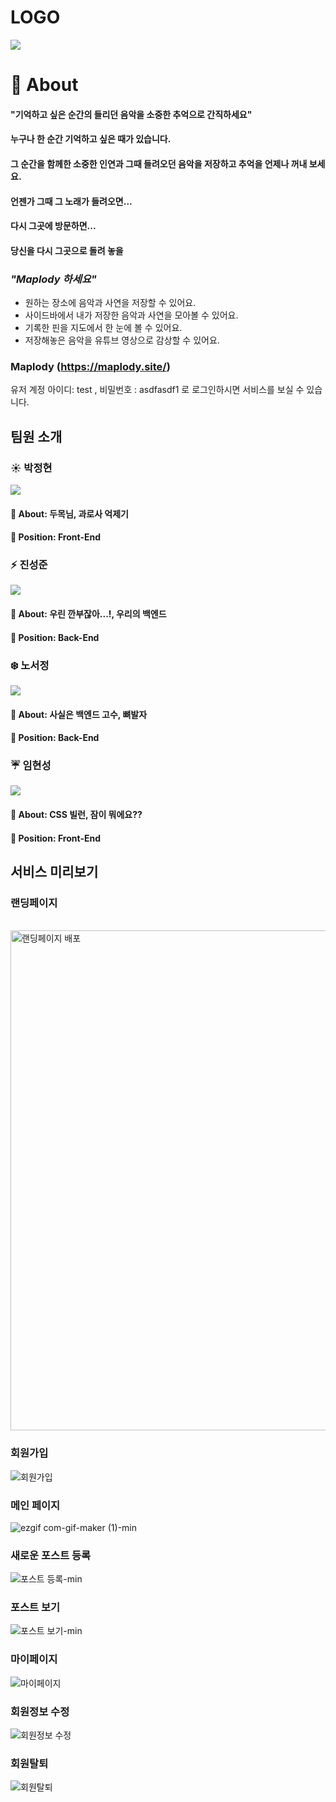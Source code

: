 # LOGO

![](https://user-images.githubusercontent.com/83294139/140943660-2a7a4fc3-7474-4052-9ab9-f68f762f92b5.png)

# 🌸 About

#### **"기억하고 싶은 순간의 들리던 음악을 소중한 추억으로 간직하세요"**

#### 누구나 한 순간 기억하고 싶은 때가 있습니다.

#### 그 순간을 함께한 소중한 인연과 그때 들려오던 음악을 저장하고 추억을 언제나 꺼내 보세요.

#### 언젠가 그때 그 노래가 들려오면...

#### 다시 그곳에 방문하면...

#### 당신을 다시 그곳으로 돌려 놓을

### _"Maplody 하세요"_

- 원하는 장소에 음악과 사연을 저장할 수 있어요.
- 사이드바에서 내가 저장한 음악과 사연을 모아볼 수 있어요.
- 기록한 핀을 지도에서 한 눈에 볼 수 있어요.
- 저장해놓은 음악을 유튜브 영상으로 감상할 수 있어요.

### Maplody (https://maplody.site/)

유저 계정 아이디: test , 비밀번호 : asdfasdf1 로 로그인하시면 서비스를 보실 수 있습니다.

## 팀원 소개

### ☀️ 박정현

[![](https://img.shields.io/badge/Github-jamiep9rk-%230099FF?style=for-the-badge&logo=github)](https://github.com/jamiep9rk)

#### 🙋 About: 두목님, 과로사 억제기

#### 🔨 Position: Front-End

### ⚡ 진성준

[![](https://img.shields.io/badge/Github-Jin--sungjun-%23AAF0D1?style=for-the-badge&logo=github)](https://github.com/Jin-sungjun)

#### 🙋 About: 우린 깐부잖아...!, 우리의 백엔드

#### 🔨 Position: Back-End

### ❄️ 노서정

[![](https://img.shields.io/badge/Github-anniemon-%23660099?style=for-the-badge&logo=github)](https://github.com/anniemon)

#### 🙋 About: 사실은 백엔드 고수, 뼈발자

#### 🔨 Position: Back-End

### ☔ 임현성

[![](https://img.shields.io/badge/Github-Hendrix1995-%23DD4A68?style=for-the-badge&logo=github)](https://github.com/Hendrix1995)

#### 🙋 About: CSS 빌런, 잠이 뭐에요??

#### 🔨 Position: Front-End

## 서비스 미리보기

### 랜딩페이지

<br/>
<img width="800" alt="랜딩페이지 배포" src="https://user-images.githubusercontent.com/83822798/142554851-47a5d8fb-e032-4eef-9ebe-b6dcc02709c5.png">

### 회원가입

![회원가입](https://user-images.githubusercontent.com/83822798/142553379-e6996042-08d5-41c7-9679-e5f43be020b9.gif)

### 메인 페이지

![ezgif com-gif-maker (1)-min](https://user-images.githubusercontent.com/83822798/142555579-c65e0757-da98-44ad-b5c8-de712aea9346.gif)

### 새로운 포스트 등록

![포스트 등록-min](https://user-images.githubusercontent.com/83822798/142553854-2fbda49e-6de2-4b54-8377-121ebcaa9259.gif)

### 포스트 보기

![포스트 보기-min](https://user-images.githubusercontent.com/83822798/142553924-aae5b834-8d86-4581-8d30-3ffd174c4401.gif)

### 마이페이지

![마이페이지](https://user-images.githubusercontent.com/83822798/142554282-dcc73830-d90c-4a2c-8297-b6a44abaa964.gif)

### 회원정보 수정

![회원정보 수정](https://user-images.githubusercontent.com/83822798/142554309-94cff342-ae6a-42d4-b83d-03de685750c6.gif)

### 회원탈퇴

![회원탈퇴](https://user-images.githubusercontent.com/83822798/142554459-781fe792-91e0-4eeb-8904-d5b5b472532e.gif)
